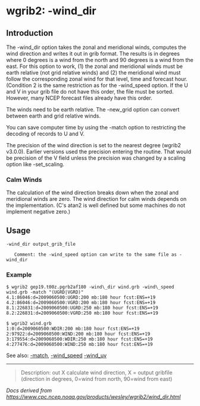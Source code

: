 # wgrib2: -wind_dir

## Introduction

The -wind_dir option takes the zonal and meridional winds,
computes the wind direction and writes it out in grib format. The results
is in degrees where 0 degrees is a wind from the north and 90 degrees is a wind from
the east. For this option to
work, (1) the zonal and meridional winds must be earth relative (not grid relative
winds) and (2) the meridional wind must follow the corresponding zonal wind for that
level, time and forecast hour. (Condition 2 is the same restriction as for the
-wind_speed option. If the U and V in your grib file do not have
this order, the file must be sorted. However, many NCEP forecast files already
have this order.

The winds need to be earth relative. The -new_grid option
can convert between earth and grid relative winds.

You can save computer time by using the -match option
to restricting the decoding of records to U and V.

The precision of the wind direction is set to the nearest degree (wgrib2 v3.0.0).
Earlier versions used the precision entering the routine. That would be precision
of the V field unless the precision was changed by a scaling option like -set_scaling.

### Calm Winds

The calculation of the wind direction breaks down when the zonal and meridional
winds are zero. The wind direction for calm winds depends on the implementation.
(C's atan2 is well defined but some machines do not implement negative zero.)

## Usage

```
-wind_dir output_grib_file

   Comment: the -wind_speed option can write to the same file as -wind_dir
```

### Example

```
$ wgrib2 gep19.t00z.pgrb2af180 -wind\_dir wind.grb -wind\_speed wind.grb -match "(UGRD|VGRD)"
4.1:86046:d=2009060500:UGRD:200 mb:180 hour fcst:ENS=+19
4.2:86046:d=2009060500:VGRD:200 mb:180 hour fcst:ENS=+19
8.1:226831:d=2009060500:UGRD:250 mb:180 hour fcst:ENS=+19
8.2:226831:d=2009060500:VGRD:250 mb:180 hour fcst:ENS=+19

$ wgrib2 wind.grb
1:0:d=2009060500:WDIR:200 mb:180 hour fcst:ENS=+19
2:97922:d=2009060500:WIND:200 mb:180 hour fcst:ENS=+19
3:179554:d=2009060500:WDIR:250 mb:180 hour fcst:ENS=+19
4:277476:d=2009060500:WIND:250 mb:180 hour fcst:ENS=+19
```

See also: [-match](./match.md),
[-wind_speed](./wind_speed.md)
[-wind_uv](./wind_uv.md)

---

> Description: out X calculate wind direction, X = output gribfile (direction in degrees, 0=wind from north, 90=wind from east)

_Docs derived from <https://www.cpc.ncep.noaa.gov/products/wesley/wgrib2/wind_dir.html>_
